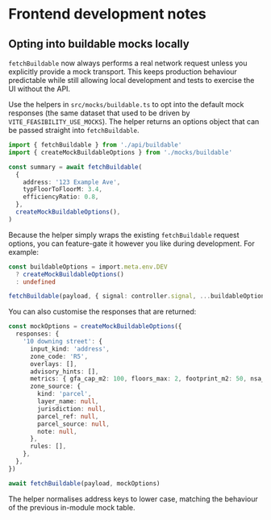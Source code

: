 # Frontend development notes

## Opting into buildable mocks locally

`fetchBuildable` now always performs a real network request unless you explicitly
provide a mock transport. This keeps production behaviour predictable while
still allowing local development and tests to exercise the UI without the API.

Use the helpers in `src/mocks/buildable.ts` to opt into the default mock
responses (the same dataset that used to be driven by
`VITE_FEASIBILITY_USE_MOCKS`). The helper returns an options object that can be
passed straight into `fetchBuildable`.

```ts
import { fetchBuildable } from './api/buildable'
import { createMockBuildableOptions } from './mocks/buildable'

const summary = await fetchBuildable(
  {
    address: '123 Example Ave',
    typFloorToFloorM: 3.4,
    efficiencyRatio: 0.8,
  },
  createMockBuildableOptions(),
)
```

Because the helper simply wraps the existing `fetchBuildable` request options,
you can feature-gate it however you like during development. For example:

```ts
const buildableOptions = import.meta.env.DEV
  ? createMockBuildableOptions()
  : undefined

fetchBuildable(payload, { signal: controller.signal, ...buildableOptions })
```

You can also customise the responses that are returned:

```ts
const mockOptions = createMockBuildableOptions({
  responses: {
    '10 downing street': {
      input_kind: 'address',
      zone_code: 'R5',
      overlays: [],
      advisory_hints: [],
      metrics: { gfa_cap_m2: 100, floors_max: 2, footprint_m2: 50, nsa_est_m2: 80 },
      zone_source: {
        kind: 'parcel',
        layer_name: null,
        jurisdiction: null,
        parcel_ref: null,
        parcel_source: null,
        note: null,
      },
      rules: [],
    },
  },
})

await fetchBuildable(payload, mockOptions)
```

The helper normalises address keys to lower case, matching the behaviour of the
previous in-module mock table.
